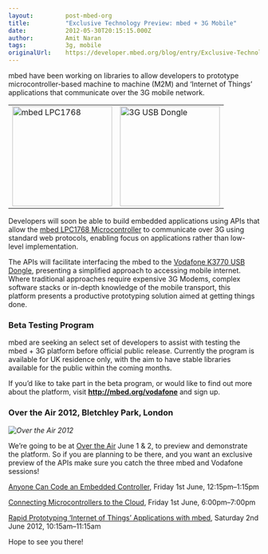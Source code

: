 ```yaml
---
layout:         post-mbed-org
title:          "Exclusive Technology Preview: mbed + 3G Mobile"
date:           2012-05-30T20:15:15.000Z
author:         Amit Naran
tags:           3g, mobile
originalUrl:    https://developer.mbed.org/blog/entry/Exclusive-Technology-Preview-mbed--3G-Mo/
---
```


<p>
  mbed have been working on libraries to allow developers to
  prototype microcontroller-based machine to machine (M2M) and
  ‘Internet of Things’ applications that communicate over the 3G
  mobile network.
</p>
<table>
  <tr>
    <td>
      <img width="200" alt="mbed LPC1768" title="mbed LPC1768" src=
      "https://developer.mbed.org/media/uploads/anaran/200xNx_scaled_mbed_nxp_lpc1768_-_angled.jpg.pagespeed.ic.eRamBDSzkz.jpg">
    </td>
    <td>
      <img width="200" alt="3G USB Dongle" title="3G USB Dongle"
      src=
      "https://developer.mbed.org/media/uploads/anaran/200xNx_scaled_vodafone_dongle_angled.png.pagespeed.ic.9K5DxUWZ32.png">
    </td>
  </tr>
</table>
<p>
  Developers will soon be able to build embedded applications using
  APIs that allow the <a href=
  "http://mbed.org/handbook/mbed-NXP-LPC1768">mbed LPC1768
  Microcontroller</a> to communicate over 3G using standard web
  protocols, enabling focus on applications rather than low-level
  implementation.
</p>
<p>
  The APIs will facilitate interfacing the mbed to the <a href=
  "http://shop.vodafone.co.uk/shop/mobile-broadband-devices/internet-dongle-K3770-payg"
  rel="nofollow">Vodafone K3770 USB Dongle</a>, presenting a
  simplified approach to accessing mobile internet. Where
  traditional approaches require expensive 3G Modems, complex
  software stacks or in-depth knowledge of the mobile transport,
  this platform presents a productive prototyping solution aimed at
  getting things done.
</p>
<h3>
  Beta Testing Program
</h3>
<p>
  mbed are seeking an select set of developers to assist with
  testing the mbed + 3G platform before official public release.
  Currently the program is available for UK residence only, with
  the aim to have stable libraries available for the public within
  the coming months.
</p>
<p>
  If you’d like to take part in the beta program, or would like to
  find out more about the platform, visit <strong><a href=
  "http://mbed.org/vodafone">http://mbed.org/vodafone</a></strong>
  and sign up.
</p>
<h3>
  Over the Air 2012, Bletchley Park, London
</h3>
<p>
  <em><img src=
  "https://developer.mbed.org/media/uploads/anaran/x_scaled_logobanner.png.pagespeed.ic.w1IQaW_SpD.png"
  alt="Over the Air 2012" title="Over the Air 2012"></em>
</p>
<p>
  We’re going to be at <a href="http://overtheair.org" rel=
  "nofollow">Over the Air</a> June 1 &amp; 2, to preview and
  demonstrate the platform. So if you are planning to be there, and
  you want an exclusive preview of the APIs make sure you catch the
  three mbed and Vodafone sessions!
</p>
<p>
  <a href="http://lanyrd.com/2012/over-the-air/stkmq/" rel=
  "nofollow">Anyone Can Code an Embedded Controller</a>, Friday 1st
  June, 12:15pm–1:15pm
</p>
<p>
  <a href="http://lanyrd.com/2012/over-the-air/stkmr/" rel=
  "nofollow">Connecting Microcontrollers to the Cloud</a>, Friday
  1st June, 6:00pm–7:00pm
</p>
<p>
  <a href="http://lanyrd.com/2012/over-the-air/stqdm/" rel=
  "nofollow">Rapid Prototyping ‘Internet of Things’ Applications
  with mbed</a>, Saturday 2nd June 2012, 10:15am–11:15am
</p>
<p>
  Hope to see you there!
</p>

